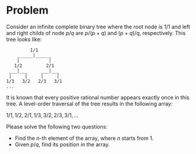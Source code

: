 # Problem

Consider an infinite complete binary tree where the root node is $1/1$ and left and right childs of node $p/q$ are $p/(p+q)$ and $(p+q)/q$, respectively. This tree looks like:

```text
         1/1
    ______|______
    |           |
   1/2         2/1
 ___|___     ___|___
 |     |     |     |
1/3   3/2   2/3   3/1
...
```

It is known that every positive rational number appears exactly once in this tree. A level-order traversal of the tree results in the following array:

$1/1, 1/2, 2/1, 1/3, 3/2, 2/3, 3/1, \dots$

Please solve the following two questions:

- Find the $n$-th element of the array, where $n$ starts from $1$.
- Given $p/q$, find its position in the array.
